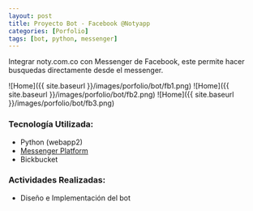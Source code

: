 ```yaml
---
layout: post
title: Proyecto Bot - Facebook @Notyapp
categories: [Porfolio]
tags: [bot, python, messenger]
---
```


Integrar noty.com.co con Messenger de Facebook, este permite hacer busquedas directamente desde el messenger.

![Home]({{ site.baseurl }}/images/porfolio/bot/fb1.png)
![Home]({{ site.baseurl }}/images/porfolio/bot/fb2.png)
![Home]({{ site.baseurl }}/images/porfolio/bot/fb3.png)

### Tecnolog&iacute;a Utilizada:
 - Python (webapp2)
 - [Messenger Platform](https://developers.facebook.com/docs/messenger-platform)
 - Bickbucket

### Actividades Realizadas:
 - Diseño e Implementaci&oacute;n del bot